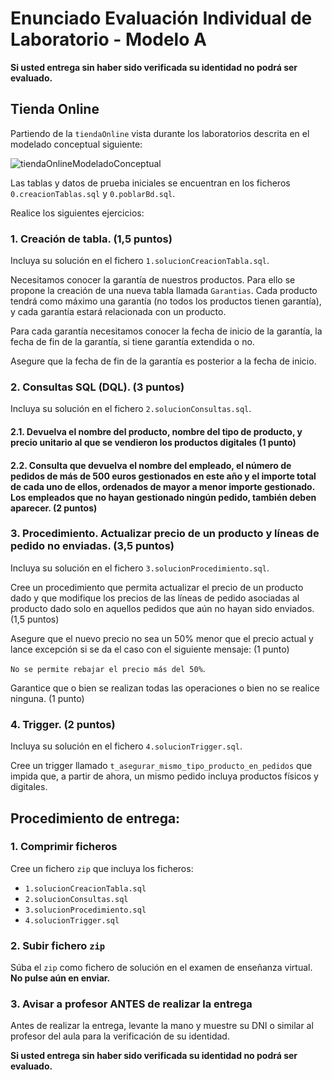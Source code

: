 # Enunciado Evaluación Individual de Laboratorio - Modelo A
**Si usted entrega sin haber sido verificada su identidad no podrá ser evaluado.**

## Tienda Online

Partiendo de la `tiendaOnline` vista durante los laboratorios descrita en el modelado conceptual siguiente:

![tiendaOnlineModeladoConceptual](https://github.com/user-attachments/assets/92eb4ba8-1ed8-488b-bb5b-448c0836fee6)

Las tablas y datos de prueba iniciales se encuentran en los ficheros `0.creacionTablas.sql` y `0.poblarBd.sql`.

Realice los siguientes ejercicios:

### 1. Creación de tabla. (1,5 puntos)

Incluya su solución en el fichero `1.solucionCreacionTabla.sql`.

Necesitamos conocer la garantía de nuestros productos. Para ello se propone la creación de una nueva tabla llamada `Garantias`. Cada producto tendrá como máximo una garantía (no todos los productos tienen garantía), y cada garantía estará relacionada con un producto.

Para cada garantía necesitamos conocer la fecha de inicio de la garantía, la fecha de fin de la garantía, si tiene garantía extendida o no.

Asegure que la fecha de fin de la garantía es posterior a la fecha de inicio.

### 2. Consultas SQL (DQL). (3 puntos)

Incluya su solución en el fichero `2.solucionConsultas.sql`.

#### 2.1. Devuelva el nombre del producto, nombre del tipo de producto, y precio unitario al que se vendieron los productos digitales (1 punto)

#### 2.2. Consulta que devuelva el nombre del empleado, el número de pedidos de más de 500 euros gestionados en este año y el importe total de cada uno de ellos, ordenados de mayor a menor importe gestionado. Los empleados que no hayan gestionado ningún pedido, también deben aparecer. (2 puntos)

### 3. Procedimiento. Actualizar precio de un producto y líneas de pedido no enviadas. (3,5 puntos)

Incluya su solución en el fichero `3.solucionProcedimiento.sql`.

Cree un procedimiento que permita actualizar el precio de un producto dado y que modifique los precios de las líneas de pedido asociadas al producto dado solo en aquellos pedidos que aún no hayan sido enviados. (1,5 puntos)

Asegure que el nuevo precio no sea un 50% menor que el precio actual y lance excepción si se da el caso con el siguiente mensaje: (1 punto)

`No se permite rebajar el precio más del 50%`.

Garantice que o bien se realizan todas las operaciones o bien no se realice ninguna. (1 punto)

### 4. Trigger. (2 puntos)

Incluya su solución en el fichero `4.solucionTrigger.sql`.

Cree un trigger llamado `t_asegurar_mismo_tipo_producto_en_pedidos` que impida que, a partir de ahora, un mismo pedido incluya productos físicos y digitales.

## Procedimiento de entrega:

### 1. Comprimir ficheros

Cree un fichero `zip` que incluya los ficheros:

* `1.solucionCreacionTabla.sql`
* `2.solucionConsultas.sql`
* `3.solucionProcedimiento.sql`
* `4.solucionTrigger.sql`

### 2. Subir fichero `zip`

Súba el `zip` como fichero de solución en el examen de enseñanza virtual. **No pulse aún en enviar.**

### 3. Avisar a profesor ANTES de realizar la entrega

Antes de realizar la entrega, levante la mano y muestre su DNI o similar al profesor del aula para la verificación de su identidad.

**Si usted entrega sin haber sido verificada su identidad no podrá ser evaluado.**
